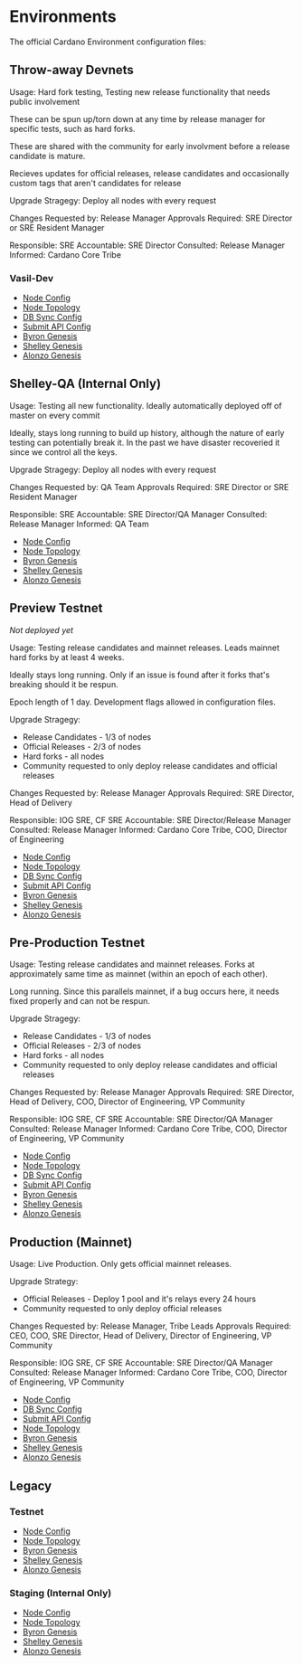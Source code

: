 # Environments

The official Cardano Environment configuration files:

## Throw-away Devnets

Usage: Hard fork testing, Testing new release functionality that needs public involvement

These can be spun up/torn down at any time by release manager for specific tests, such as hard forks.

These are shared with the community for early involvment before a release candidate is mature.

Recieves updates for official releases, release candidates and occasionally custom tags that aren't candidates for release

Upgrade Stragegy: Deploy all nodes with every request

Changes Requested by: Release Manager
Approvals Required: SRE Director or SRE Resident Manager

Responsible: SRE
Accountable: SRE Director
Consulted: Release Manager
Informed: Cardano Core Tribe

### Vasil-Dev

- [Node Config](environments/vasil-dev/config.json)
- [Node Topology](environments/vasil-dev/topology.json)
- [DB Sync Config](environments/vasil-dev/db-sync-config.json)
- [Submit API Config](environments/vasil-dev/submit-api-config.json)
- [Byron Genesis](environments/vasil-dev/byron-genesis.json)
- [Shelley Genesis](environments/vasil-dev/shelley-genesis.json)
- [Alonzo Genesis](environments/vasil-dev/alonzo-genesis.json)

## Shelley-QA (Internal Only)

Usage: Testing all new functionality. Ideally automatically deployed off of master on every commit

Ideally, stays long running to build up history, although the nature of early testing can potentially
break it. In the past we have disaster recoveried it since we control all the keys.

Upgrade Stragegy: Deploy all nodes with every request

Changes Requested by: QA Team
Approvals Required: SRE Director or SRE Resident Manager

Responsible: SRE
Accountable: SRE Director/QA Manager
Consulted: Release Manager
Informed: QA Team

- [Node Config](environments/shelley-qa/config.json)
- [Node Topology](environments/shelley-qa/topology.json)
- [Byron Genesis](environments/shelley-qa/byron-genesis.json)
- [Shelley Genesis](environments/shelley-qa/shelley-genesis.json)
- [Alonzo Genesis](environments/shelley-qa/alonzo-genesis.json)

## Preview Testnet

_Not deployed yet_

Usage: Testing release candidates and mainnet releases. Leads mainnet hard forks by at least 4 weeks.

Ideally stays long running. Only if an issue is found after it forks that's breaking should it be respun.

Epoch length of 1 day. Development flags allowed in configuration files.

Upgrade Stragegy:

- Release Candidates - 1/3 of nodes
- Official Releases - 2/3 of nodes
- Hard forks - all nodes
- Community requested to only deploy release candidates and official releases

Changes Requested by: Release Manager
Approvals Required: SRE Director, Head of Delivery

Responsible: IOG SRE, CF SRE
Accountable: SRE Director/Release Manager
Consulted: Release Manager
Informed: Cardano Core Tribe, COO, Director of Engineering

- [Node Config](environments/preview/config.json)
- [Node Topology](environments/preview/topology.json)
- [DB Sync Config](environments/preview/db-sync-config.json)
- [Submit API Config](environments/preview/submit-api-config.json)
- [Byron Genesis](environments/preview/byron-genesis.json)
- [Shelley Genesis](environments/preview/shelley-genesis.json)
- [Alonzo Genesis](environments/preview/alonzo-genesis.json)

## Pre-Production Testnet

Usage: Testing release candidates and mainnet releases. Forks at approximately same time as mainnet (within an epoch of each other).

Long running. Since this parallels mainnet, if a bug occurs here, it needs fixed properly and can not be respun.

Upgrade Stragegy:

- Release Candidates - 1/3 of nodes
- Official Releases - 2/3 of nodes
- Hard forks - all nodes
- Community requested to only deploy release candidates and official releases

Changes Requested by: Release Manager
Approvals Required: SRE Director, Head of Delivery, COO, Director of Engineering, VP Community

Responsible: IOG SRE, CF SRE
Accountable: SRE Director/QA Manager
Consulted: Release Manager
Informed: Cardano Core Tribe, COO, Director of Engineering, VP Community

- [Node Config](environments/preprod/config.json)
- [Node Topology](environments/preprod/topology.json)
- [DB Sync Config](environments/preprod/db-sync-config.json)
- [Submit API Config](environments/preprod/submit-api-config.json)
- [Byron Genesis](environments/preprod/byron-genesis.json)
- [Shelley Genesis](environments/preprod/shelley-genesis.json)
- [Alonzo Genesis](environments/preprod/alonzo-genesis.json)

## Production (Mainnet)

Usage: Live Production. Only gets official mainnet releases.

Upgrade Strategy:

- Official Releases - Deploy 1 pool and it's relays every 24 hours
- Community requested to only deploy official releases

Changes Requested by: Release Manager, Tribe Leads
Approvals Required: CEO, COO, SRE Director, Head of Delivery, Director of Engineering, VP Community

Responsible: IOG SRE, CF SRE
Accountable: SRE Director/QA Manager
Consulted: Release Manager
Informed: Cardano Core Tribe, COO, Director of Engineering, VP Community

- [Node Config](environments/mainnet/config.json)
- [DB Sync Config](environments/mainnet/db-sync-config.json)
- [Submit API Config](environments/mainnet/submit-api-config.json)
- [Node Topology](environments/mainnet/topology.json)
- [Byron Genesis](environments/mainnet/byron-genesis.json)
- [Shelley Genesis](environments/mainnet/shelley-genesis.json)
- [Alonzo Genesis](environments/mainnet/alonzo-genesis.json)

## Legacy

### Testnet

- [Node Config](environments/testnet/config.json)
- [Node Topology](environments/testnet/topology.json)
- [Byron Genesis](environments/testnet/byron-genesis.json)
- [Shelley Genesis](environments/testnet/shelley-genesis.json)
- [Alonzo Genesis](environments/testnet/alonzo-genesis.json)

### Staging (Internal Only)

- [Node Config](environments/staging/config.json)
- [Node Topology](environments/staging/topology.json)
- [Byron Genesis](environments/staging/byron-genesis.json)
- [Shelley Genesis](environments/staging/shelley-genesis.json)
- [Alonzo Genesis](environments/staging/alonzo-genesis.json)
